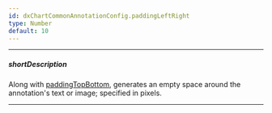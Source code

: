 ```yaml
---
id: dxChartCommonAnnotationConfig.paddingLeftRight
type: Number
default: 10
---
```

---
##### shortDescription
Along with [paddingTopBottom](/api-reference/20%20Data%20Visualization%20Widgets/dxChart/1%20Configuration/commonAnnotationSettings/paddingTopBottom.md '/Documentation/ApiReference/Data_Visualization_Widgets/dxChart/Configuration/annotations/#paddingTopBottom'), generates an empty space around the annotation's text or image; specified in pixels.

---
